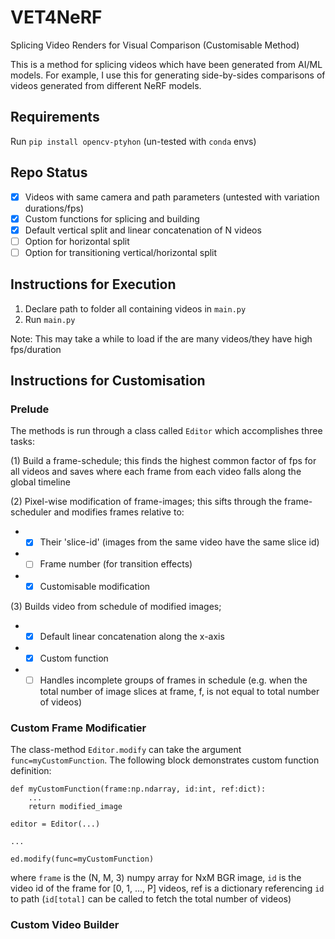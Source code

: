 # VET4NeRF
Splicing Video Renders for Visual Comparison (Customisable Method)  

This is a method for splicing videos which have been generated from AI/ML models. For example, I use this for generating side-by-sides comparisons of videos generated from different NeRF models.

## Requirements

Run `pip install opencv-ptyhon` (un-tested with `conda` envs) 

## Repo Status

- [x] Videos with same camera and path parameters (untested with variation durations/fps)
- [x] Custom functions for splicing and building 
- [x] Default vertical split and linear concatenation of N videos
- [ ] Option for horizontal split
- [ ] Option for transitioning vertical/horizontal split

## Instructions for Execution

1. Declare path to folder all containing videos in `main.py`
2. Run `main.py`

Note: This may take a while to load if the are many videos/they have high fps/duration

## Instructions for Customisation
### Prelude
The methods is run through a class called `Editor` which accomplishes three tasks: 

(1) Build a frame-schedule; this finds the highest common factor of fps for all videos and saves where each frame from each video falls along the global timeline

(2) Pixel-wise modification of frame-images; this sifts through the frame-scheduler and modifies frames relative to:

- - [x] Their 'slice-id' (images from the same video have the same slice id)
 - - [ ] Frame number (for transition effects)
 - - [x] Customisable modification

(3) Builds video from schedule of modified images;

- - [x] Default linear concatenation along the x-axis
 - - [x] Custom function
 - - [ ] Handles incomplete groups of frames in schedule (e.g. when the total number of image slices at frame, f, is not equal to total number of videos)

### Custom Frame Modificatier

The class-method `Editor.modify` can take the argument `func=myCustomFunction`. The following block demonstrates custom function definition:

```
def myCustomFunction(frame:np.ndarray, id:int, ref:dict):
    ...
    return modified_image
    
editor = Editor(...)

...

ed.modify(func=myCustomFunction)
```

where `frame` is the (N, M, 3) numpy array for NxM BGR image, `id` is the video id of the frame for [0, 1, ..., P] videos, ref is a dictionary referencing `id` to path (`id[total]` can be called to fetch the total number of videos)


### Custom Video Builder

